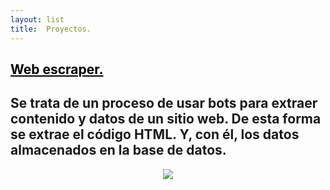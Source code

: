 ```yaml
---
layout: list
title:  Proyectos.
---
```


<!-- ## <span style="color:black">Nuevo malware sin archivos oculta shellcode en los registros de eventos de Windows</span> -->
## <a href="https://dirtyc00n.github.io/project/web-scraper/" title="ir a noticia" style="color:black">Web escraper.</a> <!-- &nbsp; ![image](/assets/icons/logomalware.png)--> <!-- &nbsp; ![image](/assets/icons/rsz_python-logo.png) -->
## Se trata de un proceso de usar bots para extraer contenido y datos de un sitio web. De esta forma se extrae el código HTML. Y, con él, los datos almacenados en la base de datos.
<!--<li>
  <a href="https://dirtyc00n.github.io/news/newpost.md" class="h4 flip-title"><span>prueba</span></a>
  <time class="heading faded fine" datetime=""></time>
</li>--> 

<p align="center"><img src="https://dirtyc00n.github.io/assets/img/scrap.jpg"></p>

